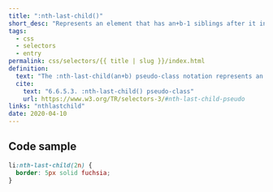 ```yaml
---
title: ":nth-last-child()"
short_desc: "Represents an element that has an+b-1 siblings after it in the document tree."
tags:
  - css
  - selectors
  - entry
permalink: css/selectors/{{ title | slug }}/index.html
definition:
  text: "The :nth-last-child(an+b) pseudo-class notation represents an element that has an+b-1 siblings after it in the document tree, for any positive integer or zero value of n."
  cite:
    text: "6.6.5.3. :nth-last-child() pseudo-class"
    url: https://www.w3.org/TR/selectors-3/#nth-last-child-pseudo
links: "nthlastchild"
date: 2020-04-10
---
```


<h2 class="h3"><span>Code sample</span></h2>

```css
li:nth-last-child(2n) {
  border: 5px solid fuchsia;
}
```

